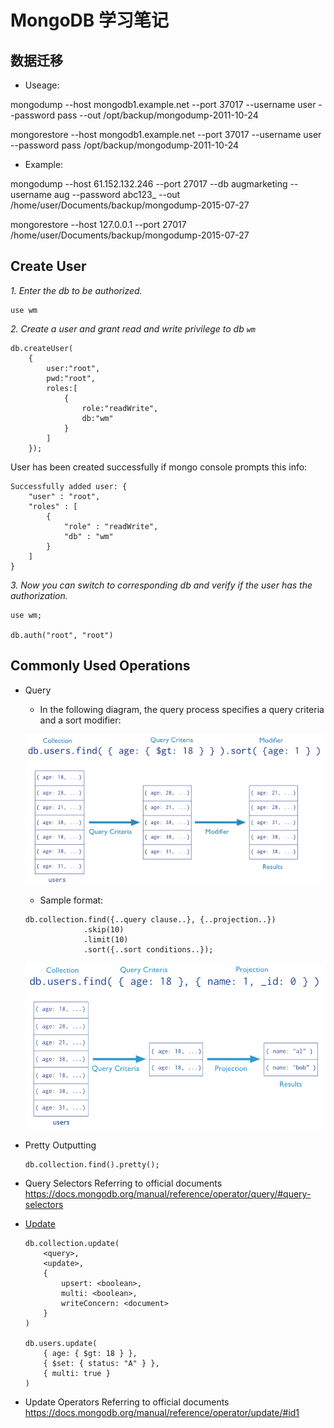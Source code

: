 # MongoDB 学习笔记

## 数据迁移

- Useage:

mongodump --host mongodb1.example.net --port 37017 --username user --password pass --out /opt/backup/mongodump-2011-10-24

mongorestore --host mongodb1.example.net --port 37017 --username user --password pass /opt/backup/mongodump-2011-10-24

- Example:

mongodump --host 61.152.132.246 --port 27017 --db augmarketing --username aug --password abc123_ --out /home/user/Documents/backup/mongodump-2015-07-27

mongorestore --host 127.0.0.1 --port 27017 /home/user/Documents/backup/mongodump-2015-07-27

## Create User

*1. Enter the db to be authorized.*

```shell
use wm
```

*2. Create a user and grant read and write privilege to db `wm`*

```shell
db.createUser(
    {
        user:"root",
        pwd:"root",
        roles:[
            {
                role:"readWrite",
                db:"wm"
            }
        ]
    });
```
User has been created successfully if mongo console prompts this info:

```shell
Successfully added user: {
    "user" : "root",
    "roles" : [
        {
            "role" : "readWrite",
            "db" : "wm"
        }
    ]
}
```

*3. Now you can switch to corresponding db and verify if the user has the authorization.*

```shell
use wm;

db.auth("root", "root")
```

## Commonly Used Operations

- Query
    - In the following diagram, the query process specifies a query criteria and a sort modifier:

    ![Query Stages](images/crud-query-stages.png)

    - Sample format:
    ```shell
    db.collection.find({..query clause..}, {..projection..})
                 .skip(10)
                 .limit(10)
                 .sort({..sort conditions..});
    ```

    ![Projection Stages](images/crud-query-w-projection-stages.png)

- Pretty Outputting

    ```shell
    db.collection.find().pretty();
    ```

- Query Selectors
    Referring to official documents https://docs.mongodb.org/manual/reference/operator/query/#query-selectors

- [Update](https://docs.mongodb.org/manual/reference/method/db.collection.update/#db.collection.update)
    ```shell
    db.collection.update(
        <query>,
        <update>,
        {
            upsert: <boolean>,
            multi: <boolean>,
            writeConcern: <document>
        }
    )

    db.users.update(
        { age: { $gt: 18 } },
        { $set: { status: "A" } },
        { multi: true }
    )
    ```

- Update Operators
    Referring to official documents https://docs.mongodb.org/manual/reference/operator/update/#id1

